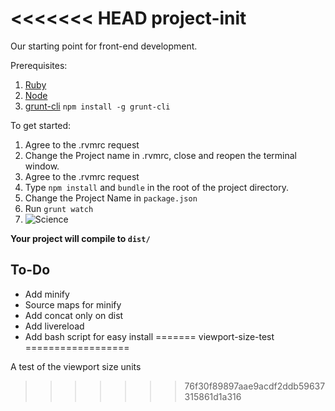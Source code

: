 <<<<<<< HEAD
project-init
===============

Our starting point for front-end development.

Prerequisites:

1. [Ruby](http://www.ruby-lang.org/en/downloads/)
2. [Node](http://nodejs.org/download/)
3. [grunt-cli](https://github.com/gruntjs/grunt-cli) ```npm install -g grunt-cli```

To get started:

1. Agree to the .rvmrc request
2. Change the Project name in .rvmrc, close and reopen the terminal window.
3. Agree to the .rvmrc request
4. Type ```npm install``` and ```bundle``` in the root of the project directory.
5. Change the Project Name in ```package.json```
6. Run ```grunt watch```
7. ![Science](https://gimmebar-assets.s3.amazonaws.com/4fafbdce48c48.jpg)

**Your project will compile to ```dist/```**

## To-Do
* Add minify
* Source maps for minify
* Add concat only on dist
* Add livereload
* Add bash script for easy install
=======
viewport-size-test
==================

A test of the viewport size units
>>>>>>> 76f30f89897aae9acdf2ddb59637315861d1a316

